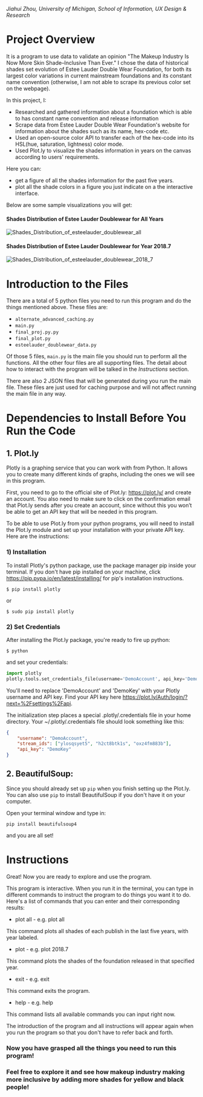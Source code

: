 *Jiahui Zhou, University of Michigan, School of Information, UX Design & Research*

# Project Overview
It is a program to use data to validate an opinion "The Makeup Industry Is Now More Skin Shade–Inclusive Than Ever." I chose 
the data of historical shades set evolution of Estee Lauder Double Wear Foundation, for both its largest color variations in current mainstream foundations and its constant name convention (otherwise, I am not able to scrape its previous color set on the webpage). 

In this project, I:
* Researched and gathered information about a foundation which is able to has constant name convention and release information
* Scrape data from Estee Lauder Double Wear Foundation's website for information about the shades such as its name, hex-code etc.
* Used an open-source color API to transfer each of the hex-code into its HSL(hue, saturation, lightness) color mode.
* Used Plot.ly to visualize the shades information in years on the canvas according to users' requirements.

Here you can:
*  get a figure of all the shades information for the past five years.
*  plot all the shade colors in a figure you just indicate on a the interactive interface.

Below are some sample visualizations you will get:
#### Shades Distribution of Estee Lauder Doublewear for All Years
![Shades_Distribution_of_esteelauder_doublewear_all](Shades_Distribution_of_esteelauder_doublewear_all.png?raw=true "Shades Distribution of Estee Lauder Doublewear for All Years")
#### Shades Distribution of Estee Lauder Doublewear for Year 2018.7
![Shades_Distribution_of_esteelauder_doublewear_2018_7](Shades_Distribution_of_esteelauder_doublewear_2018_7.png?raw=true "hades Distribution of Estee Lauder Doublewear for Year 2018.7")

# Introduction to the Files
There are a total of 5 python files you need to run this program and do the things mentioned above. These files are:
*  `alternate_advanced_caching.py`
*  `main.py`
*  `final_proj.py.py`
*  `final_plot.py`
*  `esteelauder_doublewear_data.py`

Of those 5 files, `main.py` is the main file you should run to perform all the functions. All the other four files are all supporting files. The detail about how to interact with the program will be talked in the *Instructions* section.

There are also 2 JSON files that will be generated during you run the main file. These files are just used for caching purpose and will not affect running the main file in any way.

# Dependencies to Install Before You Run the Code
## 1. Plot.ly

Plotly is a graphing service that you can work with from Python. It allows you to create many different kinds of graphs, including the ones we will see in this program.

First, you need to go to the official site of Plot.ly: https://plot.ly/ and create an account. You also need to make sure to click on the confirmation email that Plot.ly sends after you create an account, since without this you won’t be able to get an API key that will be needed in this program.

To be able to use Plot.ly from your python programs, you will need to install the Plot.ly module and set up your installation with your private API key. Here are the instructions:

### 1) Installation
To install Plotly's python package, use the package manager pip inside your terminal.
If you don't have pip installed on your machine, click https://pip.pypa.io/en/latest/installing/ for pip's installation instructions.

`$ pip install plotly`

or

`$ sudo pip install plotly`

### 2) Set Credentials
After installing the Plot.ly package, you're ready to fire up python:

`$ python`

and set your credentials:

```python
import plotly
plotly.tools.set_credentials_file(username='DemoAccount', api_key='DemoKey')
```

You'll need to replace 'DemoAccount' and 'DemoKey' with your Plotly username and API key.
Find your API key here https://plot.ly/Auth/login/?next=%2Fsettings%2Fapi.

The initialization step places a special .plotly/.credentials file in your home directory. Your ~/.plotly/.credentials file should look something like this:

```JSON
{
    "username": "DemoAccount",
    "stream_ids": ["ylosqsyet5", "h2ct8btk1s", "oxz4fm883b"],
    "api_key": "DemoKey"
}
```

## 2. BeautifulSoup:

Since you should already set up `pip` when you finish setting up the Plot.ly. You can also use `pip` to install BeautifulSoup if you don't have it on your computer.

Open your terminal window and type in:

`pip install beautifulsoup4`

and you are all set!

# Instructions
Great! Now you are ready to explore and use the program.

This program is interactive. When you run it in the terminal, you can type in different commands to instruct the program to do things you want it to do. Here's a list of commands that you can enter and their corresponding results:

* plot all - e.g. plot all

This command plots all shades of each publish in the last five years, with year labeled.

* plot <Year> - e.g. plot 2018.7

This command plots the shades of the foundation released in that specified year.

* exit - e.g. exit

This command exits the program.

* help - e.g. help

This command lists all available commands you can input right now.

The introduction of the program and all instructions will appear again when you run the program so that you don't have to refer back and forth.



### Now you have grasped all the things you need to run this program! 
### Feel free to explore it and see how makeup industry making more inclusive by adding more shades for yellow and black people!
